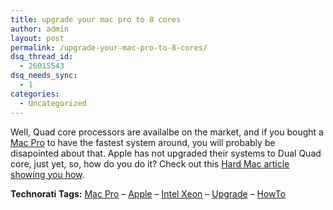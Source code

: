 ```yaml
---
title: upgrade your mac pro to 8 cores
author: admin
layout: post
permalink: /upgrade-your-mac-pro-to-8-cores/
dsq_thread_id:
  - 26015543
dsq_needs_sync:
  - 1
categories:
  - Uncategorized
---
```

Well, Quad core processors are availalbe on the market, and if you bought a [Mac Pro][1] to have the fastest system around, you will probably be disapointed about that. Apple has not upgraded their systems to Dual Quad core, just yet, so, how do you do it? Check out this [Hard Mac article showing you how][2].</p> 

**Technorati Tags:** <a href="http://technorati.com/tag/Mac%20Pro" rel="tag">Mac Pro</a> &#8211; <a href="http://technorati.com/tag/Apple" rel="tag">Apple</a> &#8211; <a href="http://technorati.com/tag/Intel%20Xeon" rel="tag">Intel Xeon</a> &#8211; <a href="http://technorati.com/tag/Upgrade" rel="tag">Upgrade</a> &#8211; <a href="http://technorati.com/tag/HowTo" rel="tag">HowTo</a>

 [1]: http://www.apple.com/macpro
 [2]: http://www.hardmac.com/articles/70/